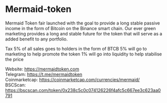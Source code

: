 # Mermaid-token
Mermaid Token fair launched with the goal to provide a long stable passive income in the form of Bitcoin on the Binance smart chain. Our ever green marketing provides a long and stable future for the token that will serve as a added benefit to any portfolio.

Tax 5% of all sales goes to holders in the form of BTCB 5% will go to marketing to help promote the token 1% will go into liquidity to help stabilise the price

Website: https://mermaidtoken.com <br>
Telegram: https://t.me/mermaidtoken <br>
Coinmarketcap: https://coinmarketcap.com/currencies/mermaid/ <br>
BSCScan: https://bscscan.com/token/0x238c5c0c074126226f4afc5c667ee3c623aa0791 <br>

